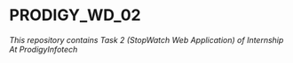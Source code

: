 # PRODIGY_WD_02
###### This repository contains Task 2 (StopWatch Web Application) of Internship At ProdigyInfotech
